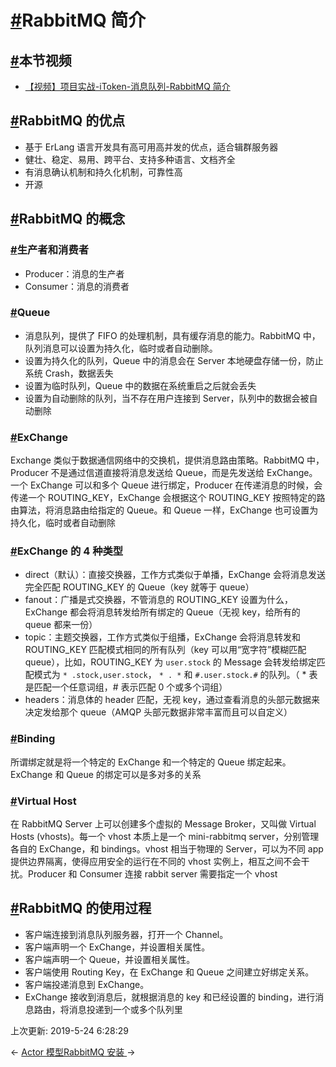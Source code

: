 # [#](https://funtl.com/zh/spring-cloud-itoken-codeing/RabbitMQ-简介.html#rabbitmq-简介)RabbitMQ 简介

## [#](https://funtl.com/zh/spring-cloud-itoken-codeing/RabbitMQ-简介.html#本节视频)本节视频

- [【视频】项目实战-iToken-消息队列-RabbitMQ 简介](https://www.bilibili.com/video/av29725875)

## [#](https://funtl.com/zh/spring-cloud-itoken-codeing/RabbitMQ-简介.html#rabbitmq-的优点)RabbitMQ 的优点

- 基于 ErLang 语言开发具有高可用高并发的优点，适合辑群服务器
- 健壮、稳定、易用、跨平台、支持多种语言、文档齐全
- 有消息确认机制和持久化机制，可靠性高
- 开源

## [#](https://funtl.com/zh/spring-cloud-itoken-codeing/RabbitMQ-简介.html#rabbitmq-的概念)RabbitMQ 的概念

### [#](https://funtl.com/zh/spring-cloud-itoken-codeing/RabbitMQ-简介.html#生产者和消费者)生产者和消费者

- Producer：消息的生产者
- Consumer：消息的消费者

### [#](https://funtl.com/zh/spring-cloud-itoken-codeing/RabbitMQ-简介.html#queue)Queue

- 消息队列，提供了 FIFO 的处理机制，具有缓存消息的能力。RabbitMQ 中，队列消息可以设置为持久化，临时或者自动删除。
- 设置为持久化的队列，Queue 中的消息会在 Server 本地硬盘存储一份，防止系统 Crash，数据丢失
- 设置为临时队列，Queue 中的数据在系统重启之后就会丢失
- 设置为自动删除的队列，当不存在用户连接到 Server，队列中的数据会被自动删除

### [#](https://funtl.com/zh/spring-cloud-itoken-codeing/RabbitMQ-简介.html#exchange)ExChange

Exchange 类似于数据通信网络中的交换机，提供消息路由策略。RabbitMQ 中，Producer 不是通过信道直接将消息发送给 Queue，而是先发送给 ExChange。一个 ExChange 可以和多个 Queue 进行绑定，Producer 在传递消息的时候，会传递一个 ROUTING_KEY，ExChange 会根据这个 ROUTING_KEY 按照特定的路由算法，将消息路由给指定的 Queue。和 Queue 一样，ExChange 也可设置为持久化，临时或者自动删除

### [#](https://funtl.com/zh/spring-cloud-itoken-codeing/RabbitMQ-简介.html#exchange-的-4-种类型)ExChange 的 4 种类型

- direct（默认）：直接交换器，工作方式类似于单播，ExChange 会将消息发送完全匹配 ROUTING_KEY 的 Queue（key 就等于 queue）
- fanout：广播是式交换器，不管消息的 ROUTING_KEY 设置为什么，ExChange 都会将消息转发给所有绑定的 Queue（无视 key，给所有的 queue 都来一份）
- topic：主题交换器，工作方式类似于组播，ExChange 会将消息转发和 ROUTING_KEY 匹配模式相同的所有队列（key 可以用“宽字符”模糊匹配 queue），比如，ROUTING_KEY 为 `user.stock` 的 Message 会转发给绑定匹配模式为 `* .stock,user.stock`， `* . *` 和 `#.user.stock.#` 的队列。（ * 表是匹配一个任意词组，# 表示匹配 0 个或多个词组）
- headers：消息体的 header 匹配，无视 key，通过查看消息的头部元数据来决定发给那个 queue（AMQP 头部元数据非常丰富而且可以自定义）

### [#](https://funtl.com/zh/spring-cloud-itoken-codeing/RabbitMQ-简介.html#binding)Binding

所谓绑定就是将一个特定的 ExChange 和一个特定的 Queue 绑定起来。ExChange 和 Queue 的绑定可以是多对多的关系

### [#](https://funtl.com/zh/spring-cloud-itoken-codeing/RabbitMQ-简介.html#virtual-host)Virtual Host

在 RabbitMQ Server 上可以创建多个虚拟的 Message Broker，又叫做 Virtual Hosts (vhosts)。每一个 vhost 本质上是一个 mini-rabbitmq server，分别管理各自的 ExChange，和 bindings。vhost 相当于物理的 Server，可以为不同 app 提供边界隔离，使得应用安全的运行在不同的 vhost 实例上，相互之间不会干扰。Producer 和 Consumer 连接 rabbit server 需要指定一个 vhost

## [#](https://funtl.com/zh/spring-cloud-itoken-codeing/RabbitMQ-简介.html#rabbitmq-的使用过程)RabbitMQ 的使用过程

- 客户端连接到消息队列服务器，打开一个 Channel。
- 客户端声明一个 ExChange，并设置相关属性。
- 客户端声明一个 Queue，并设置相关属性。
- 客户端使用 Routing Key，在 ExChange 和 Queue 之间建立好绑定关系。
- 客户端投递消息到 ExChange。
- ExChange 接收到消息后，就根据消息的 key 和已经设置的 binding，进行消息路由，将消息投递到一个或多个队列里

上次更新: 2019-5-24 6:28:29

← [Actor 模型](https://funtl.com/zh/spring-cloud-itoken-codeing/Actor-模型.html)[RabbitMQ 安装 ](https://funtl.com/zh/spring-cloud-itoken-codeing/RabbitMQ-安装.html)→